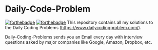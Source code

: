 # Daily-Code-Problem
[![forthebadge](https://forthebadge.com/images/badges/made-with-python.svg)](https://forthebadge.com)
[![forthebadge](https://forthebadge.com/images/badges/built-with-love.svg)](https://forthebadge.com)
This repository contains all my solutions to the Daily Coding Problems (https://www.dailycodingproblem.com/).

Daily-Coding-Problems sends you an Email every day with interview questions asked by major companies like Google, Amazon, Dropbox, etc.
